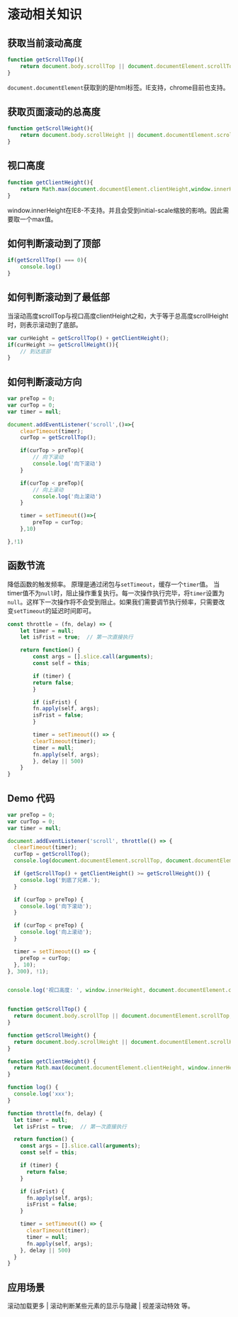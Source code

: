# 滚动相关知识
## 获取当前滚动高度
```javascript
function getScrollTop(){
    return document.body.scrollTop || document.documentElement.scrollTop;
}
```
`document.documentElement`获取到的是html标签。IE支持，chrome目前也支持。

## 获取页面滚动的总高度
```javascript
function getScrollHeight(){
    return document.body.scrollHeight || document.documentElement.scrollHeight;
}
```
## 视口高度
```javascript
function getClientHeight(){
    return Math.max(document.documentElement.clientHeight,window.innerHeight || 0)
}
```
window.innerHeight在IE8-不支持。并且会受到initial-scale缩放的影响。因此需要取一个max值。
## 如何判断滚动到了顶部
```javascript
if(getScrollTop() === 0){
    console.log()
}
```
## 如何判断滚动到了最低部
当滚动高度scrollTop与视口高度clientHeight之和，大于等于总高度scrollHeight时，则表示滚动到了底部。
```javascript
var curHeight = getScrollTop() + getClientHeight();
if(curHeight >= getScrollHeight()){
    // 到达底部
}
```
## 如何判断滚动方向
```javascript
var preTop = 0;
var curTop = 0;
var timer = null;

document.addEventListener('scroll',()=>{
    clearTimeout(timer);
    curTop = getScrollTop();

    if(curTop > preTop){
        // 向下滚动
        console.log('向下滚动')
    }

    if(curTop < preTop){
        // 向上滚动
        console.log('向上滚动')
    }

    timer = setTimeout(()=>{
        preTop = curTop;
    },10)

},!1)
```

## 函数节流
降低函数的触发频率。
原理是通过闭包与`setTimeout`，缓存一个`timer`值。 当timer值不为`null`时，阻止操作重复执行。每一次操作执行完毕，将`timer`设置为`null`。这样下一次操作将不会受到阻止。如果我们需要调节执行频率，只需要改变`setTimeout`的延迟时间即可。
```javascript
const throttle = (fn, delay) => {
    let timer = null;
    let isFrist = true;  // 第一次直接执行

    return function() {
        const args = [].slice.call(arguments);
        const self = this;

        if (timer) {
        return false;
        }

        if (isFrist) {
        fn.apply(self, args);
        isFrist = false;
        }

        timer = setTimeout(() => {
        clearTimeout(timer);
        timer = null;
        fn.apply(self, args);
        }, delay || 500)
    }
}
```
## Demo 代码
```javascript
var preTop = 0;
var curTop = 0;
var timer = null;

document.addEventListener('scroll', throttle(() => {
  clearTimeout(timer);
  curTop = getScrollTop();
  console.log(document.documentElement.scrollTop, document.documentElement.scrollHeight);

  if (getScrollTop() + getClientHeight() >= getScrollHeight()) {
    console.log('到底了兄弟.');
  }

  if (curTop > preTop) {
    console.log('向下滚动');
  }

  if (curTop < preTop) {
    console.log('向上滚动');
  }

  timer = setTimeout(() => {
    preTop = curTop;
  }, 10);
}, 300), !1);


console.log('视口高度: ', window.innerHeight, document.documentElement.clientHeight);


function getScrollTop() {
  return document.body.scrollTop || document.documentElement.scrollTop;
}

function getScrollHeight() {
  return document.body.scrollHeight || document.documentElement.scrollHeight;
}

function getClientHeight() {
  return Math.max(document.documentElement.clientHeight, window.innerHeight || 0);
}

function log() {
  console.log('xxx');
}

function throttle(fn, delay) {
  let timer = null;
  let isFrist = true;  // 第一次直接执行

  return function() {
    const args = [].slice.call(arguments);
    const self = this;

    if (timer) {
      return false;
    }

    if (isFrist) {
      fn.apply(self, args);
      isFrist = false;
    }

    timer = setTimeout(() => {
      clearTimeout(timer);
      timer = null;
      fn.apply(self, args);
    }, delay || 500)
  }
}
```
## 应用场景
滚动加载更多 | 滚动判断某些元素的显示与隐藏 | 视差滚动特效 等。
